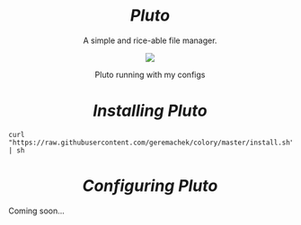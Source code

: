 <h1 align="center"><i>Pluto</i></h1>
 
<p align="center">A simple and rice-able file manager.</center>

<center>
<a href="https://asciinema.org/a/224295" target="_blank"><img src="https://asciinema.org/a/224295.svg" /></a>
</center>

<p align="center">Pluto running with my configs</p>

<h1 align="center"><i>Installing Pluto</i></h1>

```shell
curl "https://raw.githubusercontent.com/geremachek/colory/master/install.sh" | sh
```

<h1 align="center"><i>Configuring Pluto</i></h1>

Coming soon...
